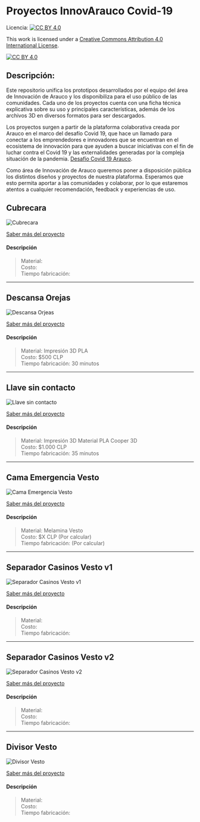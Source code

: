 # Proyectos InnovArauco Covid-19

Licencia: [![CC BY 4.0][cc-by-shield]][cc-by]

This work is licensed under a [Creative Commons Attribution 4.0 International
License][cc-by].

[![CC BY 4.0][cc-by-image]][cc-by]

[cc-by]: http://creativecommons.org/licenses/by/4.0/
[cc-by-image]: https://i.creativecommons.org/l/by/4.0/88x31.png
[cc-by-shield]: https://img.shields.io/badge/License-CC%20BY%204.0-lightgrey.svg

## Descripción:

Este repositorio unifica los prototipos desarrollados por el equipo del área de Innovación de Arauco y los disponibiliza para el uso público de las comunidades. Cada uno de los proyectos cuenta con una ficha técnica explicativa sobre su uso y principales características, además de los archivos 3D en diversos formatos para ser descargados.

Los proyectos surgen a partir de la plataforma colaborativa creada por Arauco en el marco del desafío Covid 19, que hace un llamado para conectar a los emprendedores e innovadores que se encuentran en el ecosistema de innovación para que ayuden a buscar iniciativas con el fin de luchar contra el Covid 19 y las externalidades generadas por la compleja situación de la pandemia. [Desafío Covid 19 Arauco](https://arauco.brightidea.com/covid19).

Como área de Innovación de Arauco queremos poner a disposición pública los distintos diseños y proyectos de nuestra plataforma. Esperamos que esto permita aportar a las comunidades y colaborar, por lo que estaremos atentos a cualquier recomendación, feedback y experiencias de uso.
 
## Cubrecara

![Cubrecara](/cubrecara/images/cubrecara-1.jpg)

[Saber más del proyecto](/cubrecara/README.md)

#### Descripción
> Material:\
> Costo:\
> Tiempo fabricación:

***

## Descansa Orejas

![Descansa Orjeas](/descansa-orejas/images/descansa-orejas-1.jpg)

[Saber más del proyecto](/descansa-orejas/README.md)

#### Descripción
> Material: Impresión 3D PLA\
> Costo: $500 CLP\
> Tiempo fabricación: 30 minutos

***

## Llave sin contacto

![Llave sin contacto](/llave-sin-contacto/images/llave-sin-contacto-1.jpg)

[Saber más del proyecto](/llave-sin-contacto/README.md)

#### Descripción
> Material: Impresión 3D Material PLA Cooper 3D\
> Costo: $1.000 CLP\
> Tiempo fabricación: 35 minutos

***

## Cama Emergencia Vesto

![Cama Emergencia Vesto](/cama-emergencia-vesto/images/cama-emergencia-vesto-1.jpg)

[Saber más del proyecto](/cama-emergencia-vesto/README.md)

#### Descripción
> Material: Melamina Vesto\
> Costo: $X CLP (Por calcular)\
> Tiempo fabricación: (Por calcular)

***

## Separador Casinos Vesto v1

![Separador Casinos Vesto v1](/separador-vesto-v1/images/separador-vesto-v1-1.jpg)

[Saber más del proyecto](/separador-vesto-v1/README.md)

#### Descripción
> Material:\
> Costo:\
> Tiempo fabricación:

***

## Separador Casinos Vesto v2

![Separador Casinos Vesto v2](/separador-vesto-v2/images/separador-vesto-v2-1.jpg)

[Saber más del proyecto](/separador-vesto-v2/README.md)

#### Descripción
> Material:\
> Costo:\
> Tiempo fabricación:

***

## Divisor Vesto

![Divisor Vesto](/divisor-vesto/images/divisor-vesto-180-1.jpg)

[Saber más del proyecto](/divisor-vesto/README.md)

#### Descripción
> Material:\
> Costo:\
> Tiempo fabricación: